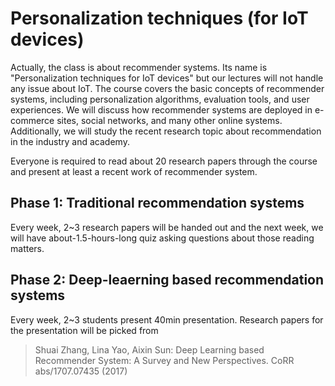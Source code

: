 # Personalization techniques (for IoT devices)

Actually, the class is about recommender systems. Its name is "Personalization techniques for IoT devices" but our lectures will not handle any issue about IoT. The course covers the basic concepts of recommender systems, including personalization algorithms, evaluation tools, and user experiences. We will discuss how recommender systems are deployed in e-commerce sites, social networks, and many other online systems. Additionally, we will study the recent research topic about recommendation in the industry and academy.

Everyone is required to read about 20 research papers through the course and present at least a recent work of recommender system.

## Phase 1: Traditional recommendation systems

Every week, 2~3 research papers will be handed out and the next week, we will have about-1.5-hours-long quiz asking questions about those reading matters.

## Phase 2: Deep-leaerning based recommendation systems

Every week, 2~3 students present 40min presentation. Research papers for the presentation will be picked from
>	Shuai Zhang, Lina Yao, Aixin Sun: Deep Learning based Recommender System: A Survey and New Perspectives. CoRR abs/1707.07435 (2017)

